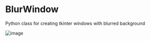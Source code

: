 # BlurWindow
 Python class for creating tkinter windows with blurred background

![image](https://user-images.githubusercontent.com/68354546/150176566-3726c5d7-9966-4c5d-938e-16686c706001.png)
